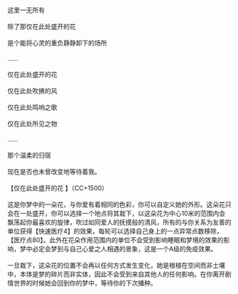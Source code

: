 <title>仅在此处盛开的花</title>
<meta name="GENERATOR" content="WinCHM">
<meta http-equiv="Content-Type" content="text/html; charset=gb2312">
<br>
<br>这里一无所有
<br>
<br>除了那仅在此处盛开的花
<br>
<br>是个能将心灵的重负静静卸下的场所
<br>
<br>……
<br>
<br>仅在此处盛开的花
<br>
<br>仅在此处吹拂的风
<br>
<br>仅在此处鸣响之歌
<br>
<br>仅在此处所见之物
<br>
<br>……
<br>
<br>那个温柔的归宿
<br>
<br>现在是否也未曾改变地等待着我。
<br>
<br>【仅在此处盛开的花 】（CC+1500）
<br>
<br>这是你梦中的一朵花，与你爱有着相同的色彩，你可以自定义她的外形。这朵花只会在一处盛开，你可以选择一个地点将其栽下，以这朵花为中心10米的范围内会飘荡起你最喜欢的旋律，吹过如同爱人的抚摸般的清风，所有的与你关系为友善的单位获得【快速医疗4】的效果，每轮可以选择自己身上的一点异常点数移除，【医疗点80】。此外在花朵作用范围内的单位不会受到影响睡眠和梦境的效果的影响，梦中必定会梦到与自己心爱之人相遇的景象，这是一个A级的免疫效果。
<br>
<br>一旦栽下，这朵花的位置不会再以任何方式发生变化，她是根植在空间而非土壤中，本体是梦的碎片而非实体，因此不会受到来自其他人的任何影响。在你离开剧情世界的时候她会回到你的梦中，等待你的下次播种。
<br>
<br>